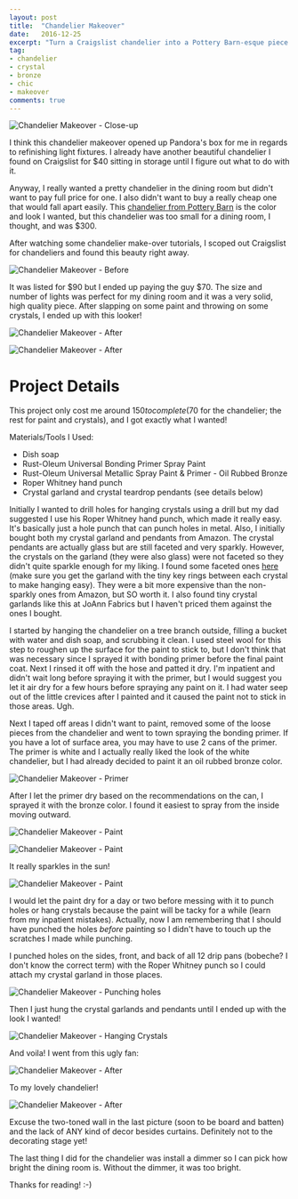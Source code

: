 ```yaml
---
layout: post
title:  "Chandelier Makeover"
date:   2016-12-25
excerpt: "Turn a Craigslist chandelier into a Pottery Barn-esque piece for really cheap!"
tag:
- chandelier
- crystal
- bronze
- chic
- makeover
comments: true
---
```


![Chandelier Makeover - Close-up](../assets/img/chandelier/chand_after1.jpg)

I think this chandelier makeover opened up Pandora's box for me in regards to refinishing light fixtures. I already have another beautiful chandelier I found on Craigslist for $40 sitting in storage until I figure out what to do with it.

Anyway, I really wanted a pretty chandelier in the dining room but didn't want to pay full price for one. I also didn't want to buy a really cheap one that would fall apart easily. This <a href="http://www.potterybarn.com/products/paige-metal-crystal-chandelier/?pkey=cchandeliers&&cchandeliers" target="_blank">chandelier from Pottery Barn</a> is the color and look I wanted, but this chandelier was too small for a dining room, I thought, and was $300.

After watching some chandelier make-over tutorials, I scoped out Craigslist for chandeliers and found this beauty right away.

![Chandelier Makeover - Before](../assets/img/chandelier/chand_before1.jpg)

It was listed for $90 but I ended up paying the guy $70. The size and number of lights was perfect for my dining room and it was a very solid, high quality piece. After slapping on some paint and throwing on some crystals, I ended up with this looker!

![Chandelier Makeover - After](../assets/img/chandelier/chand_after2.jpg)

![Chandelier Makeover - After](../assets/img/chandelier/chand_after3.jpg)


# Project Details

This project only cost me around $150 to complete ($70 for the chandelier; the rest for paint and crystals), and I got exactly what I wanted!

Materials/Tools I Used:
* Dish soap
* Rust-Oleum Universal Bonding Primer Spray Paint
* Rust-Oleum Universal Metallic Spray Paint & Primer - Oil Rubbed Bronze
* Roper Whitney hand punch
* Crystal garland and crystal teardrop pendants (see details below)

Initially I wanted to drill holes for hanging crystals using a drill but my dad suggested I use his Roper Whitney hand punch, which made it really easy. It's basically just a hole punch that can punch holes in metal. Also, I initially bought both my crystal garland and pendants from Amazon. The crystal pendants are actually glass but are still faceted and very sparkly. However, the crystals on the garland (they were also glass) were not faceted so they didn't quite sparkle enough for my liking. I found some faceted ones <a href="http://crystalplace.com/" target="_blank">here</a> (make sure you get the garland with the tiny key rings between each crystal to make hanging easy). They were a bit more expensive than the non-sparkly ones from Amazon, but SO worth it. I also found tiny crystal garlands like this at JoAnn Fabrics but I haven't priced them against the ones I bought.

I started by hanging the chandelier on a tree branch outside, filling a bucket with water and dish soap, and scrubbing it clean. I used steel wool for this step to roughen up the surface for the paint to stick to, but I don't think that was necessary since I sprayed it with bonding primer before the final paint coat. Next I rinsed it off with the hose and patted it dry. I'm inpatient and didn't wait long before spraying it with the primer, but I would suggest you let it air dry for a few hours before spraying any paint on it. I had water seep out of the little crevices after I painted and it caused the paint not to stick in those areas. Ugh.

Next I taped off areas I didn't want to paint, removed some of the loose pieces from the chandelier and went to town spraying the bonding primer. If you have a lot of surface area, you may have to use 2 cans of the primer. The primer is white and I actually really liked the look of the white chandelier, but I had already decided to paint it an oil rubbed bronze color.

![Chandelier Makeover - Primer](../assets/img/chandelier/chand_process1.jpg)

After I let the primer dry based on the recommendations on the can, I sprayed it with the bronze color. I found it easiest to spray from the inside moving outward.

![Chandelier Makeover - Paint](../assets/img/chandelier/chand_process2.jpg)

![Chandelier Makeover - Paint](../assets/img/chandelier/chand_process3.jpg)

 It really sparkles in the sun!

![Chandelier Makeover - Paint](../assets/img/chandelier/chand_process4.jpg)

I would let the paint dry for a day or two before messing with it to punch holes or hang crystals because the paint will be tacky for a while (learn from my inpatient mistakes). Actually, now I am remembering that I should have punched the holes *before* painting so I didn't have to touch up the scratches I made while punching.

I punched holes on the sides, front, and back of all 12 drip pans (bobeche? I don't know the correct term) with the Roper Whitney punch so I could attach my crystal garland in those places.

![Chandelier Makeover - Punching holes](../assets/img/chandelier/chand_process5.jpg)

Then I just hung the crystal garlands and pendants until I ended up with the look I wanted!

![Chandelier Makeover - Hanging Crystals](../assets/img/chandelier/chand_process6.jpg)

And voila! I went from this ugly fan:

![Chandelier Makeover - After](../assets/img/chandelier/chand_before2.jpg)

To my lovely chandelier!

![Chandelier Makeover - After](../assets/img/chandelier/chand_after4.jpg)

Excuse the two-toned wall in the last picture (soon to be board and batten) and the lack of ANY kind of decor besides curtains. Definitely not to the decorating stage yet!

The last thing I did for the chandelier was install a dimmer so I can pick how bright the dining room is. Without the dimmer, it was too bright.

Thanks for reading!  :-)
